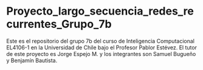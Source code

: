 # Proyecto_largo_secuencia_redes_recurrentes_Grupo_7b

Este es el repositorio del grupo 7b del curso de Inteligencia Computacional EL4106-1 en la Universidad de Chile bajo el Profesor Pablor Estévez.
El tutor de este proyecto es Jorge Espejo M. y los integrantes son Samuel Bugueño y Benjamín Bautista.
